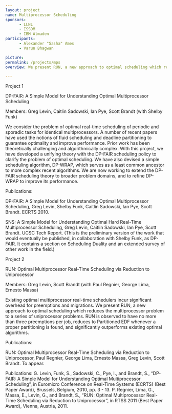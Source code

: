 ```yaml
---
layout: project
name: Multiprocessor Scheduling
sponsors:
      - LLNL
      - ISSDM
      - IBM Almaden
participants:
      - Alexander "Sasha" Ames
      - Varun Bhagwan

picture:
permalink: /projects/mps
overview: We present RUN, a new approach to optimal scheduling which reduces the multiprocessor problem to a series of uniprocessor problems. RUN is observed to have no more than three preemptions per job, reduces to Partitioned EDF whenever a proper partitioning is found, and significantly outperforms existing optimal algorithms.

---
```


Project 1

DP-FAIR: A Simple Model for Understanding Optimal Multiprocessor Scheduling

Members: Greg Levin, Caitlin Sadowski, Ian Pye, Scott Brandt (with Shelby Funk)

We consider the problem of optimal real-time scheduling of periodic and sporadic tasks for identical multiprocessors. A number of recent papers have used the notions of fluid scheduling and deadline partitioning to guarantee optimality and improve performance. Prior work has been theoretically challenging and algorithmically complex. With this project, we have developed a unifying theory with the DP-FAIR scheduling policy to clarify the problem of optimal scheduling. We have also devised a simple scheduling algorithm, DP-WRAP, which serves as a least common ancestor to more complex recent algorithms. We are now working to extend the DP-FAIR scheduling theory to broader problem domains, and to refine DP-WRAP to improve its performance.

 Publications:

DP-FAIR: A Simple Model for Understanding Optimal Multiprocessor Scheduling, Greg Levin, Shelby Funk, Caitlin Sadowski, Ian Pye, Scott Brandt. ECRTS 2010.

SNS: A Simple Model for Understanding Optimal Hard Real-Time Multiprocessor Scheduling, Greg Levin, Caitlin Sadowski, Ian Pye, Scott Brandt.  UCSC Tech Report.  (This is the preliminary version of the work that would eventually be published, in collaboration with Shelby Funk, as DP-FAIR.  It contains a section on Scheduling Duality and an extended survey of other work in the field.)



Project 2

RUN: Optimal Multiprocessor Real-Time Scheduling via Reduction to Uniprocessor

Members: Greg Levin, Scott Brandt (with Paul Regnier, George Lima, Ernesto Massa)

Existing optimal multiprocessor real-time schedulers incur significant overhead for preemptions and migrations. We present RUN, a new approach to optimal scheduling which reduces the multiprocessor problem to a series of uniprocessor problems. RUN is observed to have no more than three preemptions per job, reduces to Partitioned EDF whenever a proper partitioning is found, and significantly outperforms existing optimal algorithms.

 Publications:

RUN: Optimal Multiprocessor Real-Time Scheduling via Reduction to Uniprocessor, Paul Regnier, George Lima, Ernesto Massa, Greg Levin, Scott Brandt.  To appear.

Publications:
G. Levin, Funk, S., Sadowski, C., Pye, I., and Brandt, S., “DP-FAIR: A Simple Model for Understanding Optimal Multiprocessor Scheduling”, in Euromicro Conference on Real-Time Systems (ECRTS) (Best Paper Award), Brussels, Belgium, 2010, pp. 3 - 13.
P. Regnier, Lima, G., Massa, E., Levin, G., and Brandt, S., “RUN: Optimal Multiprocessor Real-Time Scheduling via Reduction to Uniprocessor”, in RTSS 2011 (Best Paper Award), Vienna, Austria, 2011.
